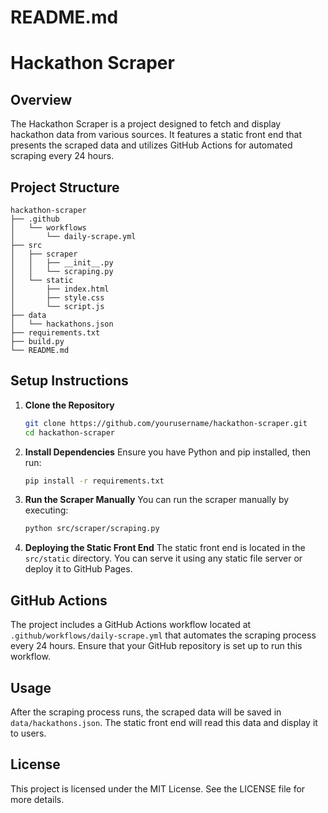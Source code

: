 # README.md

# Hackathon Scraper

## Overview
The Hackathon Scraper is a project designed to fetch and display hackathon data from various sources. It features a static front end that presents the scraped data and utilizes GitHub Actions for automated scraping every 24 hours.

## Project Structure
```
hackathon-scraper
├── .github
│   └── workflows
│       └── daily-scrape.yml
├── src
│   ├── scraper
│   │   ├── __init__.py
│   │   └── scraping.py
│   └── static
│       ├── index.html
│       ├── style.css
│       └── script.js
├── data
│   └── hackathons.json
├── requirements.txt
├── build.py
└── README.md
```

## Setup Instructions

1. **Clone the Repository**
   ```bash
   git clone https://github.com/yourusername/hackathon-scraper.git
   cd hackathon-scraper
   ```

2. **Install Dependencies**
   Ensure you have Python and pip installed, then run:
   ```bash
   pip install -r requirements.txt
   ```

3. **Run the Scraper Manually**
   You can run the scraper manually by executing:
   ```bash
   python src/scraper/scraping.py
   ```

4. **Deploying the Static Front End**
   The static front end is located in the `src/static` directory. You can serve it using any static file server or deploy it to GitHub Pages.

## GitHub Actions
The project includes a GitHub Actions workflow located at `.github/workflows/daily-scrape.yml` that automates the scraping process every 24 hours. Ensure that your GitHub repository is set up to run this workflow.

## Usage
After the scraping process runs, the scraped data will be saved in `data/hackathons.json`. The static front end will read this data and display it to users.

## License
This project is licensed under the MIT License. See the LICENSE file for more details.